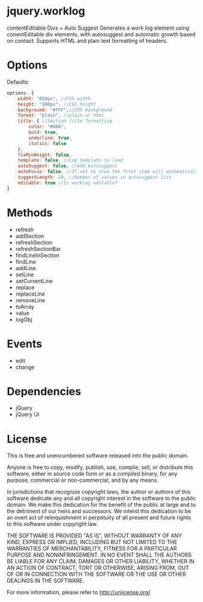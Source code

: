 # jquery.worklog
contentEditable Divs + Auto Suggest
Generates a work log element using conentEditable div elements, with autosuggest and automatic growth based on contact. Supports HTML and plain text formatting of headers.

# Options
Defaults:
```javascript
options: {
    width: "650px", //CSS width
    height: "200px", //CSS height
    background: "#FFF",//CSS background
    format: "plain", //plain or html
    title: { //Section title formatting
        color: "#000",
        bold: true,
        underline: true,
        italics: false
    },
    fixMinHeight: false,
    template: false, //Log template to load
    autoSuggest: false, //Add Autosuggest
    autoFocus: false, //If set to true the first item will automatically be focused when the menu is shown.
    suggestLength: 24, //Number of values in autosuggest list
    editable: true //Is worklog editable?
}
```

# Methods
- refresh
- addSection
- refreshSection
- refreshSectionBar
- findLineInSection
- findLine
- addLine
- setLine
- setCurrentLine
- replace
- replaceLine
- removeLine
- toArray
- value
- logObj

# Events
- edit
- change

# Dependencies
- jQuery
- jQuery UI

# License
This is free and unencumbered software released into the public domain.

Anyone is free to copy, modify, publish, use, compile, sell, or
distribute this software, either in source code form or as a compiled
binary, for any purpose, commercial or non-commercial, and by any
means.

In jurisdictions that recognize copyright laws, the author or authors
of this software dedicate any and all copyright interest in the
software to the public domain. We make this dedication for the benefit
of the public at large and to the detriment of our heirs and
successors. We intend this dedication to be an overt act of
relinquishment in perpetuity of all present and future rights to this
software under copyright law.

THE SOFTWARE IS PROVIDED "AS IS", WITHOUT WARRANTY OF ANY KIND,
EXPRESS OR IMPLIED, INCLUDING BUT NOT LIMITED TO THE WARRANTIES OF
MERCHANTABILITY, FITNESS FOR A PARTICULAR PURPOSE AND NONINFRINGEMENT.
IN NO EVENT SHALL THE AUTHORS BE LIABLE FOR ANY CLAIM, DAMAGES OR
OTHER LIABILITY, WHETHER IN AN ACTION OF CONTRACT, TORT OR OTHERWISE,
ARISING FROM, OUT OF OR IN CONNECTION WITH THE SOFTWARE OR THE USE OR
OTHER DEALINGS IN THE SOFTWARE.

For more information, please refer to <http://unlicense.org/>
